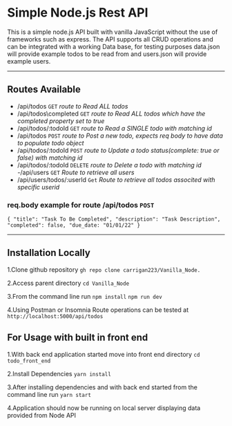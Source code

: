 # Simple Node.js Rest API

This is a simple node.js API built with vanilla JavaScript without the use of frameworks such as express. The API supports all CRUD operations and can be integrated with a working Data base, for testing purposes data.json will provide example todos to be read from and users.json will provide example users.

---

## Routes Available

- /api/todos `GET` *route to Read ALL todos*
- /api/todos\completed `GET` *route to Read ALL todos which have the completed property set to true*
- /api/todos/:todoId `GET` *route to Read a SINGLE todo with matching id*
- /api/todos `POST` *route to Post a new todo, expects req body to have data to populate todo object*
- /api/todos/:todoId `POST` *route to Update a todo status(complete: true or false) with matching id*
- /api/todos/:todoId `DELETE` *route to Delete a todo with matching id*
-/api/users `GET` *Route to retrieve all users*
- /api/users/todos/:userId `Get` *Route to retrieve all todos associted with specific userid*

### req.body example for route /api/todos `POST`

`{
	"title": "Task To Be Completed",
    "description": "Task Description",
    "completed": false,
    "due_date: "01/01/22"
}`

---

## Installation Locally

1.Clone github repository
`gh repo clone carrigan223/Vanilla_Node.`

2.Access parent directory 
`cd Vanilla_Node`

3.From the command line run
`npm install`
`npm run dev`

4.Using Postman or Insomnia Route operations can be tested at
`http://localhost:5000/api/todos`

## For Usage with built in front end

1.With back end application started move into front end directory
`cd todo_front_end`

2.Install Dependencies
`yarn install`

3.After installing dependencies and with back end started from the command line run
`yarn start`

4.Application should now be running on local server displaying data provided from Node API



